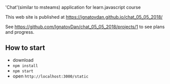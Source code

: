 'Chat'(similar to msteams) application for learn.javascript course

This web site is published at https://ignatovdan.github.io/chat_05_05_2018/

See https://github.com/IgnatovDan/chat_05_05_2018/projects/1 to see plans and progress.

## How to start ##
* download
* `npm install`
* `npm start`
* open `http://localhost:3000/static`
